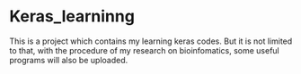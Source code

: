 # Keras_learninng
This is a project which contains my learning keras codes. But it is not limited to that, with the procedure of my research on bioinfomatics, some useful programs will also be uploaded.
